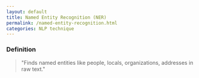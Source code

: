 ```yaml
---
layout: default
title: Named Entity Recognition (NER)
permalink: /named-entity-recognition.html
categories: NLP technique
---
```


### Definition

> "Finds named entities like people, locals, organizations, addresses in raw text."
